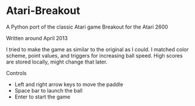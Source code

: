 Atari-Breakout
==============

A Python port of the classic Atari game Breakout for the Atari 2600

Written around April 2013

I tried to make the game as similar to the original as I could. I matched color scheme, point values, and triggers for increasing ball speed. High scores are stored locally, might change that later.

Controls
 - Left and right arrow keys to move the paddle
 - Space bar to launch the ball
 - Enter to start the game
